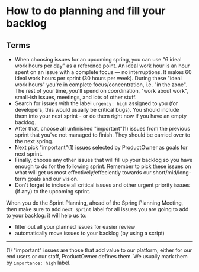 # How to do planning and fill your backlog

## Terms

- When choosing issues for an upcoming spring, you can use "6 ideal work hours per day" as a reference point. An ideal work hour is an hour spent on an issue with a complete focus — no interruptions. It makes 60 ideal work hours per sprint (30 hours per week). During these "ideal work hours" you're in complete focus/concentration, i.e. "in the zone". The rest of your time, you'll spend on coordination, "work about work", small-ish issues, meetings, and lots of other stuff. 
- Search for issues with the label `urgency: high` assigned to you (for developers, this would usually be critical bugs). You should include them into your next sprint - or do them right now if you have an empty backlog.
- After that, choose all unfinished "important"(1) issues from the previous sprint that you've not managed to finish. They should be carried over to the next spring.
- Next pick "important"(1) issues selected by ProductOwner as goals for next sprint.
- Finally, choose any other issues that will fill up your backlog so you have enough to do for the following sprint. Remember to pick these issues on what will get us most effectively/effeciently towards our short/mid/long-term goals and our vision. 
- Don't forget to include all critical issues and other urgent priority issues (if any) to the upcoming sprint.

When you do the Sprint Planning, ahead of the Spring Planning Meeting, then make sure to add `next sprint` label for all issues you are going to add to your backlog: it will help us to:

- filter out all your planned issues for easier review
- automatically move issues to your backlog (by using a script)

---

(1) "important" issues are those that add value to our platform; either for our end users or our staff, ProductOwner defines them. We usually mark them by `importance: high` label.
